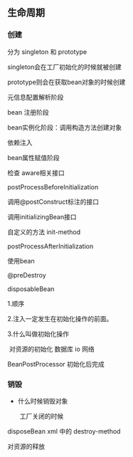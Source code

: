 ## 生命周期
### 创建
分为 singleton 和 prototype

singleton会在工厂初始化的时候就被创建

prototype则会在获取bean对象的时候创建



元信息配置解析阶段

bean 注册阶段

bean实例化阶段：调用构造方法创建对象

依赖注入

bean属性赋值阶段

检查 aware相关接口

postProcessBeforeInitialization

调用@postConstruct标注的接口

调用initializingBean接口

自定义的方法 init-method

postProcessAfterInitialization



使用bean



@preDestroy

disposableBean



1.顺序 

2.注入⼀定发⽣在初始化操作的前面。

3.什么叫做初始化操作

​	对资源的初始化 数据库 io 网络



BeanPostProcessor
初始化后完成





### 销毁

- 什么时候销毁对象

  ​	工厂关闭的时候

disposeBean
xml 中的 destroy-method

对资源的释放






